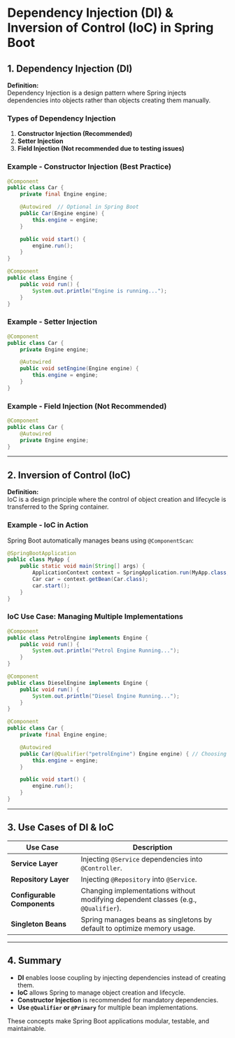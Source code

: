 # **Dependency Injection (DI) & Inversion of Control (IoC) in Spring Boot**

## **1. Dependency Injection (DI)**
**Definition:**  
Dependency Injection is a design pattern where Spring injects dependencies into objects rather than objects creating them manually.

### **Types of Dependency Injection**
1. **Constructor Injection (Recommended)**
2. **Setter Injection**
3. **Field Injection (Not recommended due to testing issues)**

### **Example - Constructor Injection (Best Practice)**
```java
@Component
public class Car {
    private final Engine engine;

    @Autowired  // Optional in Spring Boot
    public Car(Engine engine) {
        this.engine = engine;
    }

    public void start() {
        engine.run();
    }
}

@Component
public class Engine {
    public void run() {
        System.out.println("Engine is running...");
    }
}
```

### **Example - Setter Injection**
```java
@Component
public class Car {
    private Engine engine;

    @Autowired
    public void setEngine(Engine engine) {
        this.engine = engine;
    }
}
```

### **Example - Field Injection (Not Recommended)**
```java
@Component
public class Car {
    @Autowired
    private Engine engine;
}
```

---

## **2. Inversion of Control (IoC)**
**Definition:**  
IoC is a design principle where the control of object creation and lifecycle is transferred to the Spring container.

### **Example - IoC in Action**
Spring Boot automatically manages beans using `@ComponentScan`:
```java
@SpringBootApplication
public class MyApp {
    public static void main(String[] args) {
        ApplicationContext context = SpringApplication.run(MyApp.class, args);
        Car car = context.getBean(Car.class);
        car.start();
    }
}
```

### **IoC Use Case: Managing Multiple Implementations**
```java
@Component
public class PetrolEngine implements Engine {
    public void run() {
        System.out.println("Petrol Engine Running...");
    }
}

@Component
public class DieselEngine implements Engine {
    public void run() {
        System.out.println("Diesel Engine Running...");
    }
}

@Component
public class Car {
    private final Engine engine;

    @Autowired
    public Car(@Qualifier("petrolEngine") Engine engine) { // Choosing PetrolEngine
        this.engine = engine;
    }

    public void start() {
        engine.run();
    }
}
```

---

## **3. Use Cases of DI & IoC**
| **Use Case** | **Description** |
|-------------|---------------|
| **Service Layer** | Injecting `@Service` dependencies into `@Controller`. |
| **Repository Layer** | Injecting `@Repository` into `@Service`. |
| **Configurable Components** | Changing implementations without modifying dependent classes (e.g., `@Qualifier`). |
| **Singleton Beans** | Spring manages beans as singletons by default to optimize memory usage. |

---

## **4. Summary**
- **DI** enables loose coupling by injecting dependencies instead of creating them.
- **IoC** allows Spring to manage object creation and lifecycle.
- **Constructor Injection** is recommended for mandatory dependencies.
- **Use `@Qualifier` or `@Primary`** for multiple bean implementations.

These concepts make Spring Boot applications modular, testable, and maintainable.